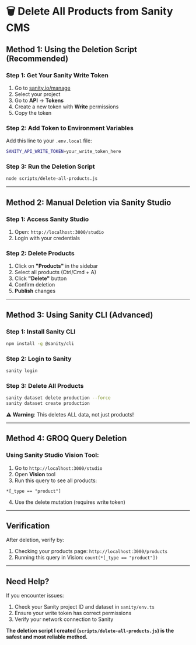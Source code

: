 # 🗑️ Delete All Products from Sanity CMS

## **Method 1: Using the Deletion Script (Recommended)**

### Step 1: Get Your Sanity Write Token
1. Go to [sanity.io/manage](https://sanity.io/manage)
2. Select your project
3. Go to **API** → **Tokens**
4. Create a new token with **Write** permissions
5. Copy the token

### Step 2: Add Token to Environment Variables
Add this line to your `.env.local` file:
```bash
SANITY_API_WRITE_TOKEN=your_write_token_here
```

### Step 3: Run the Deletion Script
```bash
node scripts/delete-all-products.js
```

---

## **Method 2: Manual Deletion via Sanity Studio**

### Step 1: Access Sanity Studio
1. Open: `http://localhost:3000/studio`
2. Login with your credentials

### Step 2: Delete Products
1. Click on **"Products"** in the sidebar
2. Select all products (Ctrl/Cmd + A)
3. Click **"Delete"** button
4. Confirm deletion
5. **Publish** changes

---

## **Method 3: Using Sanity CLI (Advanced)**

### Step 1: Install Sanity CLI
```bash
npm install -g @sanity/cli
```

### Step 2: Login to Sanity
```bash
sanity login
```

### Step 3: Delete All Products
```bash
sanity dataset delete production --force
sanity dataset create production
```

⚠️ **Warning**: This deletes ALL data, not just products!

---

## **Method 4: GROQ Query Deletion**

### Using Sanity Studio Vision Tool:
1. Go to `http://localhost:3000/studio`
2. Open **Vision** tool
3. Run this query to see all products:
```groq
*[_type == "product"]
```
4. Use the delete mutation (requires write token)

---

## **Verification**

After deletion, verify by:
1. Checking your products page: `http://localhost:3000/products`
2. Running this query in Vision: `count(*[_type == "product"])`

---

## **Need Help?**

If you encounter issues:
1. Check your Sanity project ID and dataset in `sanity/env.ts`
2. Ensure your write token has correct permissions
3. Verify your network connection to Sanity

**The deletion script I created (`scripts/delete-all-products.js`) is the safest and most reliable method.**
